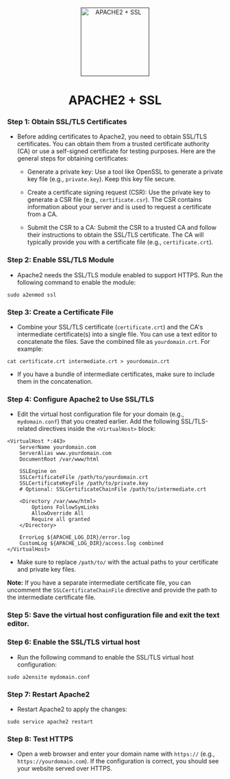 <p align="center">
  <a href="">
    <img src="../img/apache2+ssl.png" alt="APACHE2 + SSL" width="160" height="160">
  </a>
  <h1 align="center">APACHE2 + SSL</h1>
</p>

### Step 1: Obtain SSL/TLS Certificates

- Before adding certificates to Apache2, you need to obtain SSL/TLS certificates. You can obtain them from a trusted certificate authority (CA) or use a self-signed certificate for testing purposes. Here are the general steps for obtaining certificates:

    * Generate a private key: Use a tool like OpenSSL to generate a private key file (e.g., ``private.key``). Keep this key file secure.

    * Create a certificate signing request (CSR): Use the private key to generate a CSR file (e.g., ``certificate.csr``). The CSR contains information about your server and is used to request a certificate from a CA.

    * Submit the CSR to a CA: Submit the CSR to a trusted CA and follow their instructions to obtain the SSL/TLS certificate. The CA will typically provide you with a certificate file (e.g., ``certificate.crt``).

### Step 2: Enable SSL/TLS Module

- Apache2 needs the SSL/TLS module enabled to support HTTPS. Run the following command to enable the module:

```
sudo a2enmod ssl
```

### Step 3: Create a Certificate File

- Combine your SSL/TLS certificate (``certificate.crt``) and the CA's intermediate certificate(s) into a single file. You can use a text editor to concatenate the files. Save the combined file as ``yourdomain.crt``. For example:

```
cat certificate.crt intermediate.crt > yourdomain.crt
```

- If you have a bundle of intermediate certificates, make sure to include them in the concatenation.

### Step 4: Configure Apache2 to Use SSL/TLS

- Edit the virtual host configuration file for your domain (e.g., ``mydomain.conf``) that you created earlier. Add the following SSL/TLS-related directives inside the ``<VirtualHost>`` block:

```
<VirtualHost *:443>
    ServerName yourdomain.com
    ServerAlias www.yourdomain.com
    DocumentRoot /var/www/html

    SSLEngine on
    SSLCertificateFile /path/to/yourdomain.crt
    SSLCertificateKeyFile /path/to/private.key
    # Optional: SSLCertificateChainFile /path/to/intermediate.crt

    <Directory /var/www/html>
        Options FollowSymLinks
        AllowOverride All
        Require all granted
    </Directory>

    ErrorLog ${APACHE_LOG_DIR}/error.log
    CustomLog ${APACHE_LOG_DIR}/access.log combined
</VirtualHost>
```

- Make sure to replace ``/path/to/`` with the actual paths to your certificate and private key files.

**Note:** If you have a separate intermediate certificate file, you can uncomment the ``SSLCertificateChainFile`` directive and provide the path to the intermediate certificate file.

### Step 5: Save the virtual host configuration file and exit the text editor.

### Step 6: Enable the SSL/TLS virtual host

- Run the following command to enable the SSL/TLS virtual host configuration:

```
sudo a2ensite mydomain.conf
```

### Step 7: Restart Apache2

- Restart Apache2 to apply the changes:

```
sudo service apache2 restart
```

### Step 8: Test HTTPS

- Open a web browser and enter your domain name with ``https://`` (e.g., ``https://yourdomain.com``). If the configuration is correct, you should see your website served over HTTPS.
